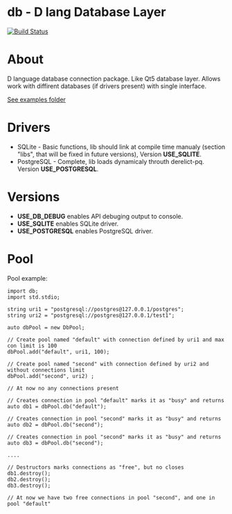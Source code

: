 db - D lang Database Layer
=========================
[![Build Status](https://travis-ci.org/anton-dutov/db.svg?branch=master)](https://travis-ci.org/anton-dutov/db)


About
=====
D language database connection package. Like Qt5 database layer.
Allows work with diffirent databases (if drivers present) with single interface.

[See examples folder](https://github.com/anton-dutov/db/tree/master/examples)

Drivers
=======
* SQLite - Basic functions, lib should link at compile time manualy (section "libs", that will be fixed in future versions), Version **USE_SQLITE**.
* PostgreSQL - Complete, lib loads dynamicaly throuth derelict-pq. Version **USE_POSTGRESQL**.


Versions
========

* **USE_DB_DEBUG** enables API debuging output to console.
* **USE_SQLITE** enables SQLite driver.
* **USE_POSTGRESQL** enables PostgreSQL driver.


Pool
====
Pool example:

    import db;
    import std.stdio;

    string uri1 = "postgresql://postgres@127.0.0.1/postgres";
    string uri2 = "postgresql://postgres@127.0.0.1/test1";

    auto dbPool = new DbPool;

    // Create pool named "default" with connection defined by uri1 and max con limit is 100
    dbPool.add("default", uri1, 100);

    // Create pool named "second" with connection defined by uri2 and without connections limit
    dbPool.add("second", uri2) ;

    // At now no any connections present

    // Creates connection in pool "default" marks it as "busy" and returns
    auto db1 = dbPool.db("default");

    // Creates connection in pool "second" marks it as "busy" and returns
    auto db2 = dbPool.db("second");

    // Creates connection in pool "second" marks it as "busy" and returns
    auto db3 = dbPool.db("second");

    ....

    // Destructors marks connections as "free", but no closes
    db1.destroy();
    db2.destroy();
    db3.destroy();

    // At now we have two free connections in pool "second", and one in pool "default"



